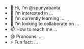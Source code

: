 - 👋 Hi, I’m @spunyabanta
- 👀 I’m interested in ...
- 🌱 I’m currently learning ...
- 💞️ I’m looking to collaborate on ...
- 📫 How to reach me ...
- 😄 Pronouns: ...
- ⚡ Fun fact: ...

<!---
spunyabanta/spunyabanta is a ✨ special ✨ repository because its `README.md` (this file) appears on your GitHub profile.
You can click the Preview link to take a look at your changes.
--->
